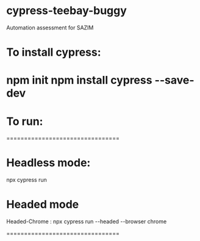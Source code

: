 # cypress-teebay-buggy

Automation assessment for SAZIM

# To install cypress:

npm init
npm install cypress --save-dev
================================

# To run:

================================

# Headless mode:

npx cypress run

# Headed mode

Headed-Chrome :
npx cypress run --headed --browser chrome

================================
